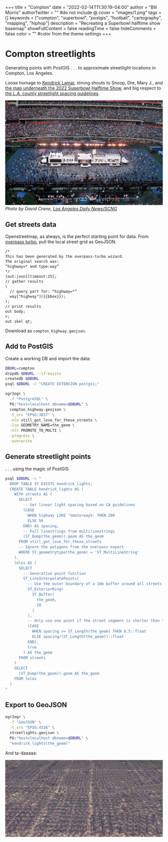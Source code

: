 +++
title = "Compton"
date = "2022-02-14T11:30:19-04:00"
author = "Bill Morris"
authorTwitter = "" #do not include @
cover = "images/1.png"
tags = []
keywords = ["compton", "superbowl", "postgis", "football", "cartography", "mapping", "hiphop"]
description = "Recreating a Superbowl halftime show basemap"
showFullContent = false
readingTime = false
hideComments = false
color = "" #color from the theme settings
+++

# Compton streetlights
Generating points with PostGIS . . . to approximate streetlight locations in Compton, Los Angeles.

Loose homage to [Kendrick Lamar](https://youtu.be/Z-48u_uWMHY?t=275), strong shouts to Snoop, Dre, Mary J., and [the map underneath the 2022 Superbowl Halftime Show](https://youtu.be/gdsUKphmB3Y?t=34), and big respect to [the L.A. county streetlight spacing guidelines](https://pw.lacounty.gov/tnl/streetlights/docs/guidelines.pdf).

![3](images/3.jpeg)
_Photo by David Crane, [Los Angeles Daily News/SCNG](https://www.dailynews.com/2022/02/13/fans-loved-the-super-bowl-halftime-show-celebrating-la-especially-compton/)_

## Get streets data
Openstreetmap, as always, is the perfect starting point for data. From [overpass turbo](https://overpass-turbo.eu/s/1g6d), pull the local street grid as GeoJSON.

```
/*
This has been generated by the overpass-turbo wizard.
The original search was:
“highway=* and type:way”
*/
[out:json][timeout:25];
// gather results
(
  // query part for: “highway=*”
  way["highway"]({{bbox}});
);
// print results
out body;
>;
out skel qt;
```

Download as `compton_highway.geojson`.

## Add to PostGIS
Create a working DB and import the data:

```sh
DBURL=compton
dropdb $DBURL --if-exists
createdb $DBURL
psql $DBURL -c "CREATE EXTENSION postgis;"
```

```sh
ogr2ogr \
  -f "PostgreSQL" \
  PG:"host=localhost dbname=$DBURL" \
  compton_highway.geojson \
  -t_srs "EPSG:3857" \
  -nln still_got_love_for_these_streets \
  -lco GEOMETRY_NAME=the_geom \
  -nlt PROMOTE_TO_MULTI \
  -progress \
  -overwrite
```

## Generate streetlight points
. . . using the magic of PostGIS

```sh
psql $DBURL -c "
  DROP TABLE IF EXISTS kendrick_lights;
  CREATE TABLE kendrick_lights AS (
    WITH streets AS (
      SELECT
        -- Set linear light spacing based on CA guidelines
        (CASE
          WHEN highway LIKE '%motorway%' THEN 200
          ELSE 50
        END) AS spacing,
        -- Pull linestrings from multilinestrings
        (ST_Dump(the_geom)).geom AS the_geom
      FROM still_got_love_for_these_streets
      -- Ignore the polygons from the overpass export
      WHERE ST_geometrytype(the_geom) = 'ST_MultiLineString'
    ),
    lolos AS (
      SELECT
        -- Generative point function
        ST_LineInterpolatePoints(
          -- Use the outer boundary of a 10m buffer around all streets
          ST_ExteriorRing(
            ST_Buffer(
              the_geom,
              10
            )
          ),
          -- Only use one point if the street segment is shorter than the class spacing
          (CASE
            WHEN spacing >= ST_Length(the_geom) THEN 0.5::float
            ELSE spacing/(ST_Length(the_geom))::float
          END),
          true
        ) AS the_geom
      FROM streets
    )
    SELECT
      (ST_Dump(the_geom)).geom AS the_geom
    FROM lolos
  )
"
```

## Export to GeoJSON

```sh
ogr2ogr \
  -f "GeoJSON" \
  -t_srs "EPSG:4326" \
  streetlights.geojson \
  PG:"host=localhost dbname=$DBURL" \
  "kendrick_lights(the_geom)"
```

And ta-daaaaa:

![4](images/4.png)
